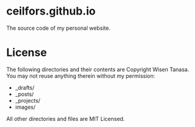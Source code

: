 ceilfors.github.io
==================
The source code of my personal website.


License
=======
The following directories and their contents are Copyright Wisen Tanasa. You may not reuse anything therein without
my permission:  

* _drafts/
* _posts/
* _projects/
* images/

All other directories and files are MIT Licensed.
